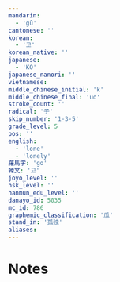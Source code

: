 ```yaml
---
mandarin:
  - 'gū'
cantonese: ''
korean:
  - '고'
korean_native: ''
japanese:
  - 'KO'
japanese_nanori: ''
vietnamese:
middle_chinese_initial: 'k'
middle_chinese_final: 'uo'
stroke_count: ''
radical: '子'
skip_number: '1-3-5'
grade_level: 5
pos: ''
english:
  - 'lone'
  - 'lonely'
羅馬字: 'go'
韓文: '고'
joyo_level: ''
hsk_level: ''
hanmun_edu_level: ''
danayo_id: 5035
mc_id: 786
graphemic_classification: '瓜'
stand_in: '孤独'
aliases:
---
```


# Notes
